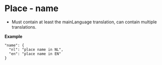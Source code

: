 ---
---

# Place - name

* Must contain at least the mainLanguage translation, can contain multiple translations.

**Example**

```
"name": {
  "nl": "place name in NL",
  "en": "place name in EN"
}
```
